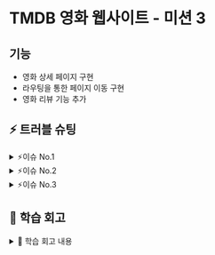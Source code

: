 # TMDB 영화 웹사이트 - 미션 3

## 기능

- 영화 상세 페이지 구현
- 라우팅을 통한 페이지 이동 구현
- 영화 리뷰 기능 추가

## ⚡ 트러블 슈팅

<details>
<summary>⚡이슈 No.1</summary>
  
- 문제 상황: React Router v6에서 동적 라우팅 구현 시 파라미터 접근 오류
- 원인: v6 버전에서는 useParams 훅의 사용 방법이 이전 버전과 달라짐
- 해결 방법: useParams 훅을 사용하고 타입 단언을 통해 파라미터에 안전하게 접근하도록 수정
</details>

<details>
<summary>⚡이슈 No.2</summary>
  
- 문제 상황: 영화 상세 정보를 가져올 때 API 호출 중복 발생
- 원인: 컴포넌트가 리렌더링될 때마다 useEffect가 실행되어 API를 중복 호출
- 해결 방법: 의존성 배열에 필요한 값만 포함시키고, API 응답 데이터를 캐싱하여 중복 호출 방지
</details>

<details>
<summary>⚡이슈 No.3</summary>
  
- 문제 상황: 리뷰 작성 후 상태 업데이트가 즉시 반영되지 않음
- 원인: 비동기 상태 업데이트와 관련된 React의 배치 처리 메커니즘
- 해결 방법: 함수형 업데이트 패턴을 사용하여 상태 업데이트를 보장하고, 필요한 경우 useEffect 의존성 배열을 조정
</details>

## 📢 학습 회고

<details>
<summary>📢 학습 회고 내용</summary>
  
이해한 점:
- React Router를 활용한 SPA에서의 페이지 라우팅 구현 방법
- URL 파라미터를 통한 동적 라우팅 및 데이터 로딩 패턴
- 컴포넌트 간 상태 공유 및 Prop drilling의 한계점
- 비동기 데이터 흐름 관리와 에러 처리 방법

어려운 점 (개선 방법):
- 다양한 경로와 중첩 라우팅 설계의 복잡성 → 라우팅 구조를 계층적으로 설계하여 관리성 향상
- 페이지 간 상태 유지 및 공유의 어려움 → Context API 또는 상태 관리 라이브러리 도입 검토
- 라우팅 변경 시 데이터 재로딩 문제 → React Query 같은 데이터 페칭 라이브러리 활용 고려

회고:
- 단일 페이지 애플리케이션(SPA)의 장점과 구현 방법에 대한 이해도가 깊어짐
- 라우팅 구조가 사용자 경험과 애플리케이션 구조에 미치는 영향을 인식함
- 상태 관리와 데이터 흐름의 중요성을 체감하고, 더 효율적인 패턴에 대한 학습 필요성을 느낌
- 컴포넌트 재사용성과 관심사 분리 원칙의 중요성을 배움
</details>

